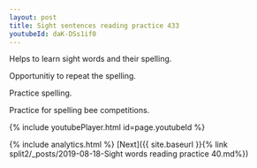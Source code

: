 ```yaml
---
layout: post
title: Sight sentences reading practice 433
youtubeId: daK-DSs1if0
---
```

 
 
Helps to learn sight words and their spelling.

Opportunitiy to repeat the spelling. 

Practice spelling. 
 
Practice for spelling bee competitions. 
 
{% include youtubePlayer.html id=page.youtubeId %}
 
 
{% include analytics.html %} 
[Next]({{ site.baseurl }}{% link  split2/_posts/2019-08-18-Sight words reading practice 40.md%})
 
